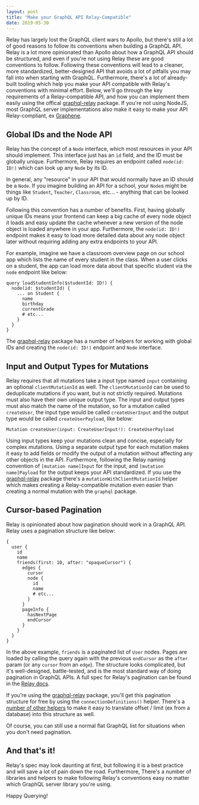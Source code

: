 ```yaml
---
layout: post
title: "Make your GraphQL API Relay-Compatible"
date: 2019-05-30
---
```


Relay has largely lost the GraphQL client wars to Apollo, but there's still a lot of good reasons to follow its conventions when building a GraphQL API. Relay is a lot more opinionated than Apollo about how a GraphQL API should be structured, and even if you're not using Relay these are good conventions to follow. Following these conventions will lead to a cleaner, more standardized, better-designed API that avoids a lot of pitfalls you may fall into when starting with GraphQL. Furthermore, there's a lot of already-built tooling which help you make your API compatible with Relay's conventions with minimal effort. Below, we'll go through the key requirements of a Relay-compatible API, and how you can implement them easily using the offical [graphql-relay](https://github.com/graphql/graphql-relay-js) package. If you're not using NodeJS, most GraphQL server implementations also make it easy to make your API Relay-compliant, ex [Graphene](https://docs.graphene-python.org/en/latest/relay/).

## Global IDs and the Node API

Relay has the concept of a `Node` interface, which most resources in your API should implement. This interface just has an `id` field, and the ID must be globally unique. Furthermore, Relay requires an endpoint called `node(id: ID!)` which can look up any `Node` by its ID.

In general, any "resource" in your API that would normally have an ID should be a `Node`. If you imagine building an API for a school, your `Node`s might be things like `Student`, `Teacher`, `Classroom`, etc... - anything that can be looked up by ID.

Following this convention has a number of benefits. First, having globally unique IDs means your frontend can keep a big cache of every node object it loads and easy update the cache whenever a new version of the node object is loaded anywhere in your app. Furthermore, the `node(id: ID!)` endpoint makes it easy to load more detailed data about any node object later without requiring adding any extra endpoints to your API.

For example, imagine we have a classroom overview page on our school app which lists the name of every student in the class. When a user clicks on a student, the app can load more data about that specific student via the `node` endpoint like below:

```
query loadStudentInfo($studentId: ID!) {
  node(id: $studentId) {
    ... on Student {
      name
      birthday
      currentGrade
      # etc...
    }
  }
}
```

The [graphql-relay](https://github.com/graphql/graphql-relay-js) package has a number of helpers for working with global IDs and creating the `node(id: ID!)` endpoint and `Node` interface.

## Input and Output Types for Mutations

Relay requires that all mutations take a input type named `input` containing an optional `clientMutationId` as well. The `clientMutationId` can be used to deduplicate mutations if you want, but is not strictly required. Mutations must also have their own unique output type. The input and output types must also match the name of the mutation, so for a mutation called `createUser`, the input type would be called `createUserInput` and the output type would be called `createUserPayload`, like below:

```
Mutation createUser(input: CreateUserInput!): CreateUserPayload
```

Using input types keep your mutations clean and concise, especially for complex mutations. Using a separate output type for each mutation makes it easy to add fields or modify the output of a mutation without affecting any other objects in the API. Furthermore, following the Relay naming convention of `[mutation name]Input` for the input, and `[mutation name]Payload` for the output keeps your API standardized. If you use the [graphql-relay](https://github.com/graphql/graphql-relay-js) package there's a `mutationWithClientMutationId` helper which makes creating a Relay-compatible mutation even easier than creating a normal mutation with the `graphql` package.

## Cursor-based Pagination

Relay is opinionated about how pagination should work in a GraphQL API. Relay uses a pagination structure like below:

```
{
  user {
    id
    name
    friends(first: 10, after: "opaqueCursor") {
      edges {
        cursor
        node {
          id
          name
          # etc...
        }
      }
      pageInfo {
        hasNextPage
        endCursor
      }
    }
  }
}
```

In the above example, `friends` is a paginated list of `User` nodes. Pages are loaded by calling the query again with the previous `endCursor` as the `after` param (or any `cursor` from an `edge`). The structure looks complicated, but it's well-designed, battle-tested, and is the most standard way of doing pagination in GraphQL APIs. A full spec for Relay's pagination can be found in the [Relay docs](https://facebook.github.io/relay/graphql/connections.htm).

If you're using the [graphql-relay](https://github.com/graphql/graphql-relay-js) package, you'll get this pagination structure for free by using the `connectionDefinitions()` helper. There's a [number of other helpers](https://github.com/graphql/graphql-relay-js#connections) to make it easy to translate offset / limit (ex from a database) into this structure as well.

Of course, you can still use a normal flat GraphQL list for situations when you don't need pagination.

## And that's it!

Relay's spec may look daunting at first, but following it is a best practice and will save a lot of pain down the road. Furthermore, There's a number of libraries and helpers to make following Relay's conventions easy no matter which GraphQL server library you're using.

Happy Querying!
